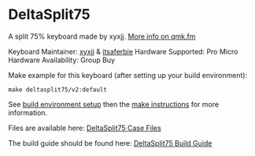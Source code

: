 DeltaSplit75
======

A split 75% keyboard made by xyxjj. [More info on qmk.fm](http://qmk.fm/deltasplit75/)

Keyboard Maintainer: [xyxjj](https://github.com/xyxjj) & [itsaferbie](https://github.com/itsaferbie)
Hardware Supported: Pro Micro  
Hardware Availability: Group Buy

Make example for this keyboard (after setting up your build environment):

    make deltasplit75/v2:default

See [build environment setup](https://docs.qmk.fm/build_environment_setup.html) then the [make instructions](https://docs.qmk.fm/make_instructions.html) for more information.

Files are available here: [DeltaSplit75 Case Files](https://github.com/xyxjj/DeltaSplit75-Case-files)

The build guide should be found here: [DeltaSplit75 Build Guide](http://qmk.fm/deltasplit75/)
